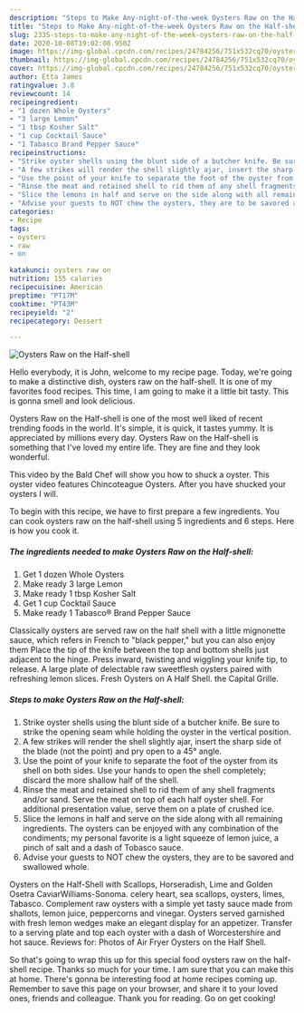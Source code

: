 ```yaml
---
description: "Steps to Make Any-night-of-the-week Oysters Raw on the Half-shell"
title: "Steps to Make Any-night-of-the-week Oysters Raw on the Half-shell"
slug: 2335-steps-to-make-any-night-of-the-week-oysters-raw-on-the-half-shell
date: 2020-10-08T19:02:08.950Z
image: https://img-global.cpcdn.com/recipes/24784256/751x532cq70/oysters-raw-on-the-half-shell-recipe-main-photo.jpg
thumbnail: https://img-global.cpcdn.com/recipes/24784256/751x532cq70/oysters-raw-on-the-half-shell-recipe-main-photo.jpg
cover: https://img-global.cpcdn.com/recipes/24784256/751x532cq70/oysters-raw-on-the-half-shell-recipe-main-photo.jpg
author: Etta James
ratingvalue: 3.8
reviewcount: 14
recipeingredient:
- "1 dozen Whole Oysters"
- "3 large Lemon"
- "1 tbsp Kosher Salt"
- "1 cup Cocktail Sauce"
- "1 Tabasco Brand Pepper Sauce"
recipeinstructions:
- "Strike oyster shells using the blunt side of a butcher knife. Be sure to strike the opening seam while holding the oyster in the vertical position."
- "A few strikes will render the shell slightly ajar, insert the sharp side of the blade (not the point) and pry open to a 45° angle."
- "Use the point of your knife to separate the foot of the oyster from its shell on both sides. Use your hands to open the shell completely; discard the more shallow half of the shell."
- "Rinse the meat and retained shell to rid them of any shell fragments and/or sand. Serve the meat on top of each half oyster shell. For additional presentation value, serve them on a plate of crushed ice."
- "Slice the lemons in half and serve on the side along with all remaining ingredients. The oysters can be enjoyed with any combination of the condiments; my personal favorite is a light squeeze of lemon juice, a pinch of salt and a dash of Tobasco sauce."
- "Advise your guests to NOT chew the oysters, they are to be savored and swallowed whole."
categories:
- Recipe
tags:
- oysters
- raw
- on

katakunci: oysters raw on 
nutrition: 155 calories
recipecuisine: American
preptime: "PT17M"
cooktime: "PT43M"
recipeyield: "2"
recipecategory: Dessert

---
```



![Oysters Raw on the Half-shell](https://img-global.cpcdn.com/recipes/24784256/751x532cq70/oysters-raw-on-the-half-shell-recipe-main-photo.jpg)

Hello everybody, it is John, welcome to my recipe page. Today, we're going to make a distinctive dish, oysters raw on the half-shell. It is one of my favorites food recipes. This time, I am going to make it a little bit tasty. This is gonna smell and look delicious.

Oysters Raw on the Half-shell is one of the most well liked of recent trending foods in the world. It's simple, it is quick, it tastes yummy. It is appreciated by millions every day. Oysters Raw on the Half-shell is something that I've loved my entire life. They are fine and they look wonderful.

This video by the Bald Chef will show you how to shuck a oyster. This oyster video features Chincoteague Oysters. After you have shucked your oysters I will.


To begin with this recipe, we have to first prepare a few ingredients. You can cook oysters raw on the half-shell using 5 ingredients and 6 steps. Here is how you cook it.

<!--inarticleads1-->

##### The ingredients needed to make Oysters Raw on the Half-shell:

1. Get 1 dozen Whole Oysters
1. Make ready 3 large Lemon
1. Make ready 1 tbsp Kosher Salt
1. Get 1 cup Cocktail Sauce
1. Make ready 1 Tabasco® Brand Pepper Sauce


Classically oysters are served raw on the half shell with a little mignonette sauce, which refers in French to &#34;black pepper,&#34; but you can also enjoy them Place the tip of the knife between the top and bottom shells just adjacent to the hinge. Press inward, twisting and wiggling your knife tip, to release. A large plate of delectable raw sweetflesh oysters paired with refreshing lemon slices. Fresh Oysters on A Half Shell. the Capital Grille. 

<!--inarticleads2-->

##### Steps to make Oysters Raw on the Half-shell:

1. Strike oyster shells using the blunt side of a butcher knife. Be sure to strike the opening seam while holding the oyster in the vertical position.
1. A few strikes will render the shell slightly ajar, insert the sharp side of the blade (not the point) and pry open to a 45° angle.
1. Use the point of your knife to separate the foot of the oyster from its shell on both sides. Use your hands to open the shell completely; discard the more shallow half of the shell.
1. Rinse the meat and retained shell to rid them of any shell fragments and/or sand. Serve the meat on top of each half oyster shell. For additional presentation value, serve them on a plate of crushed ice.
1. Slice the lemons in half and serve on the side along with all remaining ingredients. The oysters can be enjoyed with any combination of the condiments; my personal favorite is a light squeeze of lemon juice, a pinch of salt and a dash of Tobasco sauce.
1. Advise your guests to NOT chew the oysters, they are to be savored and swallowed whole.


Oysters on the Half-Shell with Scallops, Horseradish, Lime and Golden Osetra CaviarWilliams-Sonoma. celery heart, sea scallops, oysters, limes, Tabasco. Complement raw oysters with a simple yet tasty sauce made from shallots, lemon juice, peppercorns and vinegar. Oysters served garnished with fresh lemon wedges make an elegant display for an appetizer. Transfer to a serving plate and top each oyster with a dash of Worcestershire and hot sauce. Reviews for: Photos of Air Fryer Oysters on the Half Shell. 

So that's going to wrap this up for this special food oysters raw on the half-shell recipe. Thanks so much for your time. I am sure that you can make this at home. There's gonna be interesting food at home recipes coming up. Remember to save this page on your browser, and share it to your loved ones, friends and colleague. Thank you for reading. Go on get cooking!
